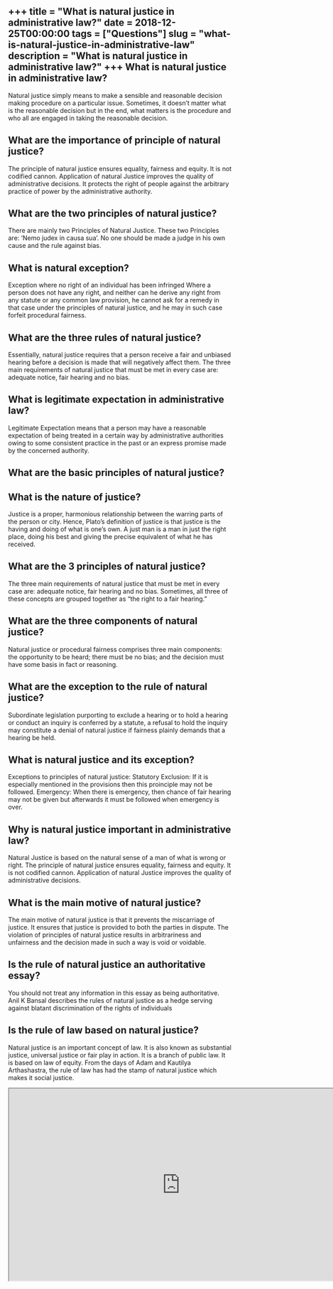 +++
title = "What is natural justice in administrative law?"
date = 2018-12-25T00:00:00
tags = ["Questions"]
slug = "what-is-natural-justice-in-administrative-law"
description = "What is natural justice in administrative law?"
+++
What is natural justice in administrative law?
----------------------------------------------

Natural justice simply means to make a sensible and reasonable decision making procedure on a particular issue. Sometimes, it doesn’t matter what is the reasonable decision but in the end, what matters is the procedure and who all are engaged in taking the reasonable decision.

What are the importance of principle of natural justice?
--------------------------------------------------------

The principle of natural justice ensures equality, fairness and equity. It is not codified cannon. Application of natural Justice improves the quality of administrative decisions. It protects the right of people against the arbitrary practice of power by the administrative authority.

What are the two principles of natural justice?
-----------------------------------------------

There are mainly two Principles of Natural Justice. These two Principles are: ‘Nemo judex in causa sua’. No one should be made a judge in his own cause and the rule against bias.

What is natural exception?
--------------------------

Exception where no right of an individual has been infringed Where a person does not have any right, and neither can he derive any right from any statute or any common law provision, he cannot ask for a remedy in that case under the principles of natural justice, and he may in such case forfeit procedural fairness.

What are the three rules of natural justice?
--------------------------------------------

Essentially, natural justice requires that a person receive a fair and unbiased hearing before a decision is made that will negatively affect them. The three main requirements of natural justice that must be met in every case are: adequate notice, fair hearing and no bias.

What is legitimate expectation in administrative law?
-----------------------------------------------------

Legitimate Expectation means that a person may have a reasonable expectation of being treated in a certain way by administrative authorities owing to some consistent practice in the past or an express promise made by the concerned authority.

What are the basic principles of natural justice?
-------------------------------------------------

What is the nature of justice?
------------------------------

Justice is a proper, harmonious relationship between the warring parts of the person or city. Hence, Plato’s definition of justice is that justice is the having and doing of what is one’s own. A just man is a man in just the right place, doing his best and giving the precise equivalent of what he has received.

What are the 3 principles of natural justice?
---------------------------------------------

The three main requirements of natural justice that must be met in every case are: adequate notice, fair hearing and no bias. Sometimes, all three of these concepts are grouped together as “the right to a fair hearing.”

What are the three components of natural justice?
-------------------------------------------------

Natural justice or procedural fairness comprises three main components: the opportunity to be heard; there must be no bias; and the decision must have some basis in fact or reasoning.

What are the exception to the rule of natural justice?
------------------------------------------------------

Subordinate legislation purporting to exclude a hearing or to hold a hearing or conduct an inquiry is conferred by a statute, a refusal to hold the inquiry may constitute a denial of natural justice if fairness plainly demands that a hearing be held.

What is natural justice and its exception?
------------------------------------------

Exceptions to principles of natural justice: Statutory Exclusion: If it is especially mentioned in the provisions then this proinciple may not be followed. Emergency: When there is emergency, then chance of fair hearing may not be given but afterwards it must be followed when emergency is over.

Why is natural justice important in administrative law?
-------------------------------------------------------

Natural Justice is based on the natural sense of a man of what is wrong or right. The principle of natural justice ensures equality, fairness and equity. It is not codified cannon. Application of natural Justice improves the quality of administrative decisions.

What is the main motive of natural justice?
-------------------------------------------

The main motive of natural justice is that it prevents the miscarriage of justice. It ensures that justice is provided to both the parties in dispute. The violation of principles of natural justice results in arbitrariness and unfairness and the decision made in such a way is void or voidable.

Is the rule of natural justice an authoritative essay?
------------------------------------------------------

You should not treat any information in this essay as being authoritative. Anil K Bansal describes the rules of natural justice as a hedge serving against blatant discrimination of the rights of individuals

Is the rule of law based on natural justice?
--------------------------------------------

Natural justice is an important concept of law. It is also known as substantial justice, universal justice or fair play in action. It is a branch of public law. It is based on law of equity. From the days of Adam and Kautilya Arthashastra, the rule of law has had the stamp of natural justice which makes it social justice.

<iframe allow="accelerometer; autoplay; clipboard-write; encrypted-media; gyroscope; picture-in-picture" allowfullscreen="" class="__youtube_prefs__  epyt-is-override  no-lazyload" data-no-lazy="1" data-origheight="433" data-origwidth="770" data-skipgform_ajax_framebjll="" height="433" id="_ytid_31726" loading="lazy" src="https://www.youtube.com/embed/RVULOUNku_4?enablejsapi=1&autoplay=0&cc_load_policy=0&cc_lang_pref=&iv_load_policy=1&loop=0&modestbranding=0&rel=1&fs=1&playsinline=0&autohide=2&theme=dark&color=red&controls=1&" title="YouTube player" width="770"></iframe>